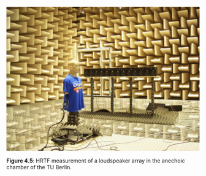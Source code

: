 ![Fig 4.5](fig4_05.png)

**Figure 4.5**: HRTF measurement of a loudspeaker array in the anechoic chamber
of the TU Berlin.
